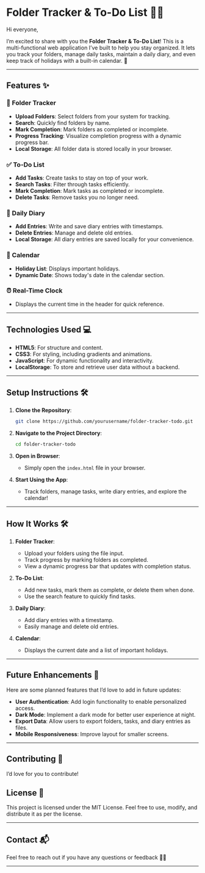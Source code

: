 # Folder Tracker & To-Do List 📁✅

Hi everyone,

I’m excited to share with you the **Folder Tracker & To-Do List**! This is a multi-functional web application I’ve built to help you stay organized. It lets you track your folders, manage daily tasks, maintain a daily diary, and even keep track of holidays with a built-in calendar. 🎉

---

## Features ✨

### 📁 Folder Tracker
- **Upload Folders**: Select folders from your system for tracking.
- **Search**: Quickly find folders by name.
- **Mark Completion**: Mark folders as completed or incomplete.
- **Progress Tracking**: Visualize completion progress with a dynamic progress bar.
- **Local Storage**: All folder data is stored locally in your browser.

### ✅ To-Do List
- **Add Tasks**: Create tasks to stay on top of your work.
- **Search Tasks**: Filter through tasks efficiently.
- **Mark Completion**: Mark tasks as completed or incomplete.
- **Delete Tasks**: Remove tasks you no longer need.

### 📖 Daily Diary
- **Add Entries**: Write and save diary entries with timestamps.
- **Delete Entries**: Manage and delete old entries.
- **Local Storage**: All diary entries are saved locally for your convenience.

### 📅 Calendar
- **Holiday List**: Displays important holidays.
- **Dynamic Date**: Shows today's date in the calendar section.

### ⏰ Real-Time Clock
- Displays the current time in the header for quick reference.

---

## Technologies Used 💻
- **HTML5**: For structure and content.
- **CSS3**: For styling, including gradients and animations.
- **JavaScript**: For dynamic functionality and interactivity.
- **LocalStorage**: To store and retrieve user data without a backend.

---

## Setup Instructions 🛠️

1. **Clone the Repository**:
    ```bash
    git clone https://github.com/yourusername/folder-tracker-todo.git
    ```

2. **Navigate to the Project Directory**:
    ```bash
    cd folder-tracker-todo
    ```

3. **Open in Browser**:
    - Simply open the `index.html` file in your browser.

4. **Start Using the App**:
    - Track folders, manage tasks, write diary entries, and explore the calendar!

---

## How It Works 🛠️

1. **Folder Tracker**:
    - Upload your folders using the file input.
    - Track progress by marking folders as completed.
    - View a dynamic progress bar that updates with completion status.

2. **To-Do List**:
    - Add new tasks, mark them as complete, or delete them when done.
    - Use the search feature to quickly find tasks.

3. **Daily Diary**:
    - Add diary entries with a timestamp.
    - Easily manage and delete old entries.

4. **Calendar**:
    - Displays the current date and a list of important holidays.

---

## Future Enhancements 🚀

Here are some planned features that I’d love to add in future updates:
- **User Authentication**: Add login functionality to enable personalized access.
- **Dark Mode**: Implement a dark mode for better user experience at night.
- **Export Data**: Allow users to export folders, tasks, and diary entries as files.
- **Mobile Responsiveness**: Improve layout for smaller screens.

---

## Contributing 🤝

I’d love for you to contribute! 

## License 📜

This project is licensed under the MIT License. Feel free to use, modify, and distribute it as per the license.

---

## Contact 📬

Feel free to reach out if you have any questions or feedback 🚀😊

---
